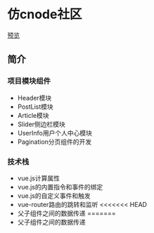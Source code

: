 # 仿cnode社区

[预览](https://zxy1078481005.github.io/demo/conde/dist/index.html#/)

## 简介
### 项目模块组件
+ Header模块
+ PostList模块
+ Article模块
+ Slider侧边栏模块
+ UserInfo用户个人中心模块
+ Pagination分页组件的开发
### 技术栈
+ vue.js计算属性
+ vue.js的内置指令和事件的绑定
+ vue.js的自定义事件和触发
+ vue-router路由的跳转和监听
<<<<<<< HEAD
+ 父子组件之间的数据传递
=======
+ 父子组件之间的数据传递

